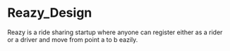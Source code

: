 # Reazy_Design
Reazy is a ride sharing startup where anyone can register either as a rider or a driver and move from point a to b eazily.
